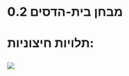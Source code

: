 <h1> מבחן בית-הדסים 0.2<h1>
<p>תלויות חיצוניות:<p>
<picture>
  <source srcset="https://user-images.githubusercontent.com/25423296/163456776-7f95b81a-f1ed-45f7-b7ab-8fa810d529fa.png">
    <img  src="https://user-images.githubusercontent.com/25423296/163456776-7f95b81a-f1ed-45f7-b7ab-8fa810d529fa.png">

<picture>




